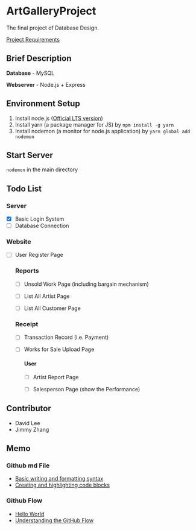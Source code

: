 # ArtGalleryProject
The final project of Database Design.

[Project Requirements](https://goo.gl/DRpx3R)

## Brief Description

 **Database** - MySQL
 
 **Webserver** - Node.js + Express



## Environment Setup
1. Install node.js ([Official LTS version](https://nodejs.org/en/download/))
2. Install yarn (a package manager for JS) by ` npm install -g yarn `
3. Install nodemon (a monitor for node.js application) by `yarn global add nodemon`

## Start Server
`nodemon` in the main directory

## Todo List
### Server
- [X] Basic Login System
- [ ] Database Connection

### Website

- [ ] User Register Page

	### Reports
	- [ ] Unsold Work Page (including bargain mechanism)
	- [ ] List All Artist Page
	- [ ] List All Customer Page


	### Receipt

	- [ ] Transaction Record (i.e. Payment)
	- [ ] Works for Sale Upload Page
	
		#### User 
		- [ ] Artist Report Page
		- [ ] Salesperson Page (show the Performance)
	


## Contributor
* David Lee
* Jimmy Zhang

## Memo
### Github md File
* [Basic writing and formatting syntax](https://help.github.com/articles/basic-writing-and-formatting-syntax/)
* [Creating and highlighting code blocks](https://help.github.com/articles/creating-and-highlighting-code-blocks/)

### Github Flow
* [Hello World](https://guides.github.com/activities/hello-world/)
* [Understanding the GitHub Flow](https://guides.github.com/introduction/flow/)
